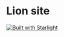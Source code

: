 # Lion site

[![Built with Starlight](https://astro.badg.es/v2/built-with-starlight/tiny.svg)](https://starlight.astro.build)
